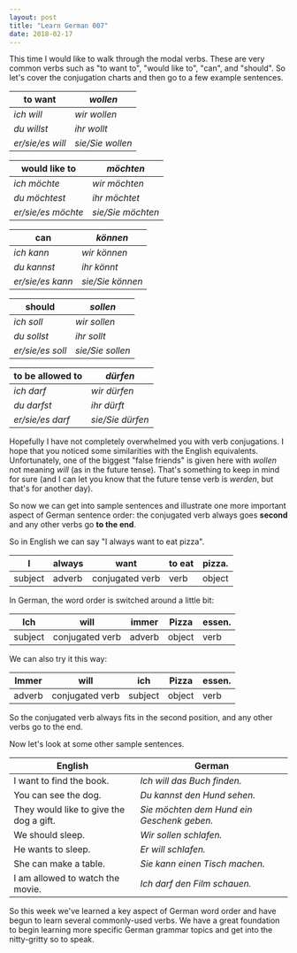 ```yaml
---
layout: post
title: "Learn German 007"
date: 2018-02-17
---
```


This time I would like to walk through the modal verbs.
These are very common verbs such as "to want to", "would like to", "can", and "should".
So let's cover the conjugation charts and then go to a few example sentences.

| to want | *wollen* |
|---------|--------|
| *ich will* | *wir wollen* |
| *du willst* | *ihr wollt* |
| *er/sie/es will* | *sie/Sie wollen* |

| would like to | *m&ouml;chten* |
|---------|--------|
| *ich m&ouml;chte* | *wir m&ouml;chten* |
| *du m&ouml;chtest* | *ihr m&ouml;chtet* |
| *er/sie/es m&ouml;chte* | *sie/Sie m&ouml;chten* |

| can | *k&ouml;nnen* |
|---------|--------|
| *ich kann* | *wir k&ouml;nnen* |
| *du kannst* | *ihr k&ouml;nnt* |
| *er/sie/es kann* | *sie/Sie k&ouml;nnen* |

| should | *sollen* |
|---------|--------|
| *ich soll* | *wir sollen* |
| *du sollst* | *ihr sollt* |
| *er/sie/es soll* | *sie/Sie sollen* |

| to be allowed to | *d&uuml;rfen* |
|---------|--------|
| *ich darf* | *wir d&uuml;rfen* |
| *du darfst* | *ihr d&uuml;rft* |
| *er/sie/es darf* | *sie/Sie d&uuml;rfen* |

Hopefully I have not completely overwhelmed you with verb conjugations. 
I hope that you noticed some similarities with the English equivalents. 
Unfortunately, one of the biggest "false friends" is given here with *wollen* not meaning *will* (as in the future tense).
That's something to keep in mind for sure (and I can let you know that the future tense verb is *werden*, but that's for another day).

So now we can get into sample sentences and illustrate one more important aspect of German sentence order: 
the conjugated verb always goes **second** and any other verbs go **to the end**.

So in English we can say "I always want to eat pizza". 

| I | always | want | to eat | pizza. |
|--|--|--|--|--|
| subject | adverb | conjugated verb | verb | object |

In German, the word order is switched around a little bit:

| Ich | will | immer | Pizza | essen. |
|--|--|--|--|--|
| subject | conjugated verb | adverb | object | verb |

We can also try it this way:

| Immer | will | ich | Pizza | essen. |
|--|--|--|--|--|
| adverb | conjugated verb | subject | object | verb |

So the conjugated verb always fits in the second position, and any other verbs go to the end.

Now let's look at some other sample sentences.

| English | German |
|---------|--------|
| I want to find the book. | *Ich will das Buch finden.* |
| You can see the dog. | *Du kannst den Hund sehen.* |
| They would like to give the dog a gift. | *Sie m&ouml;chten dem Hund ein Geschenk geben.* |
| We should sleep. | *Wir sollen schlafen.* |
| He wants to sleep. | *Er will schlafen.* |
| She can make a table. | *Sie kann einen Tisch machen.* |
| I am allowed to watch the movie. | *Ich darf den Film schauen.* |

So this week we've learned a key aspect of German word order and have begun to learn several commonly-used verbs. 
We have a great foundation to begin learning more specific German grammar topics and get into the nitty-gritty so to speak.

